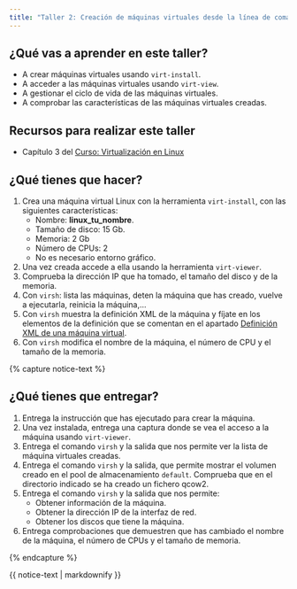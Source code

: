 ```yaml
---
title: "Taller 2: Creación de máquinas virtuales desde la línea de comandos"
---
```


## ¿Qué vas a aprender en este taller?

* A crear máquinas virtuales usando `virt-install`.
* A acceder a las máquinas virtuales usando `virt-view`.
* A gestionar el ciclo de vida de las máquinas virtuales.
* A comprobar las características de las máquinas virtuales creadas.

## Recursos para realizar este taller

* Capítulo 3 del [Curso: Virtualización en Linux](https://github.com/josedom24/curso_virtualizacion_linux)

## ¿Qué tienes que hacer?

1. Crea una máquina virtual Linux con la herramienta `virt-install`, con las siguientes características:
	* Nombre: **linux_tu_nombre**.
	* Tamaño de disco: 15 Gb.
	* Memoria: 2 Gb
	* Número de CPUs: 2
	* No es necesario entorno gráfico.
2. Una vez creada accede a ella usando la herramienta `virt-viewer`.
3. Comprueba la dirección IP que ha tomado, el tamaño del disco y de la memoria.
4. Con `virsh`: lista las máquinas, deten la máquina que has creado, vuelve a ejecutarla, reinicia la máquina,...
5. Con `virsh` muestra la definición XML de la máquina y fíjate en los elementos de la definición que se comentan en el apartado [Definición XML de una máquina virtual](https://github.com/josedom24/curso_virtualizacion_linux/blob/main/modulo3/xml.md).
6. Con `virsh` modifica el nombre de la máquina, el número de CPU y el tamaño de la memoria.

{% capture notice-text %}
## ¿Qué tienes que entregar?

1. Entrega la instrucción que has ejecutado para crear la máquina.
2. Una vez instalada, entrega una captura donde se vea el acceso a la máquina usando `virt-viewer`.
3. Entrega el comando `virsh` y la salida que nos permite ver la lista de máquina virtuales creadas.
4. Entrega el comando `virsh` y la salida, que permite mostrar el volumen creado en el pool de almacenamiento `default`. Comprueba que en el directorio indicado se ha creado un fichero qcow2.
5. Entrega el comando `virsh` y la salida que nos permite:
	* Obtener información de la máquina.
	* Obtener la dirección IP de la interfaz de red.
	* Obtener los discos que tiene la máquina.
6. Entrega comprobaciones que demuestren que has cambiado el nombre de la máquina, el número de CPUs y el tamaño de memoria.

{% endcapture %}<div class="notice--info">{{ notice-text | markdownify }}</div>
